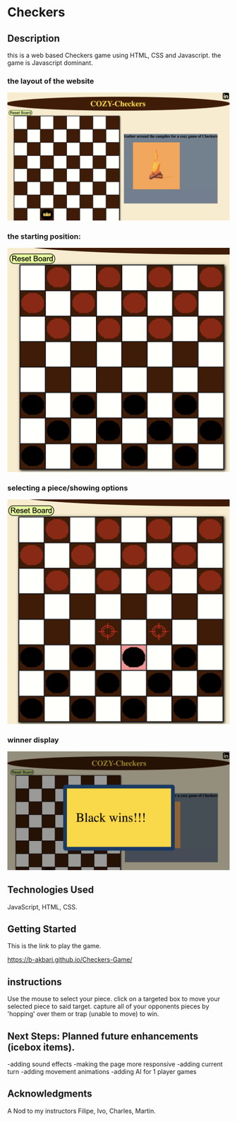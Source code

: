 # Checkers

## Description
this is a web based Checkers game using HTML, CSS and Javascript.
the game is Javascript dominant.



### the layout of the website

![layout](images/layout.png)

### the starting position:
![starting-position](images/starting-position.png)


### selecting a piece/showing options
![selecting](images/Selecting.png)


### winner display
![win-Message](images/win-Message.png)





## Technologies Used
 JavaScript, HTML, CSS.

## Getting Started
This is the link to play the game.

https://b-akbari.github.io/Checkers-Game/

## instructions
Use the mouse to select your piece. click on a targeted box to move your selected piece to said target. capture all of your opponents pieces by 'hopping' over them or trap (unable to move) to win.

## Next Steps: Planned future enhancements (icebox items).
-adding sound effects
-making the page more responsive
-adding current turn
-adding movement animations
-adding AI for 1 player games


## Acknowledgments
A Nod to my instructors Filipe, Ivo, Charles, Martin.
